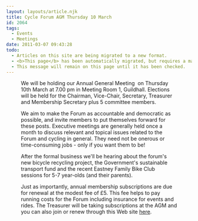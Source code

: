 ```yaml
---
layout: layouts/article.njk
title: Cycle Forum AGM Thursday 10 March
id: 2064
tags:
  - Events
  - Meetings
date: 2011-03-07 09:43:28
todo:
  - Articles on this site are being migrated to a new format.
  - <b>This page</b> has been automatically migrated, but requires a manual check-&amp;-tune to ensure the format and links all work as expected.
  - This message will remain on this page until it has been checked.
---
```


<figure id="attachment_2067" align="alignright" width="300" caption="Parents vs children relay race at Eastney Family Bike Club"][![Parents vs children relay race at Eastney Family Bike Club](http://www.pompeybug.co.uk/wp-content/uploads/2011/03/Eastney-bike-course-week-2-23Jan11-04-2-400x183-300x137.jpg "Parents vs children relay race at Eastney Family Bike Club")](http://www.pompeybug.co.uk/wp-content/uploads/2011/03/Eastney-bike-course-week-2-23Jan11-04-2-400x183.jpg)</figure>

We will be holding our Annual General Meeting  on Thursday 10th March at 7.00 pm in Meeting Room 1, Guildhall. Elections will be held for the Chairman, Vice-Chair, Secretary, Treasurer and Membership Secretary plus 5 committee members.

We aim to make the Forum as accountable and democratic as possible, and invite members to put themselves forward for these posts. Executive meetings are generally held once a month to discuss relevant and topical issues related to the Forum and cycling in general. They need not be onerous or time-consuming jobs - only if you want them to be!

After the formal business we'll be hearing about the forum's new bicycle recycling project, the Government's sustainable transport fund and the recent Eastney Family Bike Club sessions for 5-7 year-olds (and their parents).

Just as importantly, annual membership subscriptions are due for renewal at the modest fee of £5\. This fee helps to pay running costs for the Forum including insurance for events and rides. The Treasurer will be taking subscriptions at the AGM and you can also join or renew through this Web site [here](http://www.pompeybug.co.uk/join/ "Join Portsmouth Cycle Forum").